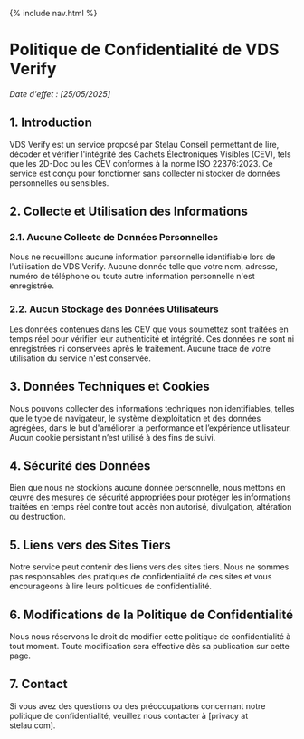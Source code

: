 {% include nav.html %}

# Politique de Confidentialité de VDS Verify

_Date d'effet : [25/05/2025]_

## 1. Introduction

VDS Verify est un service proposé par Stelau Conseil permettant de lire, décoder et vérifier l'intégrité des Cachets Électroniques Visibles (CEV), tels que les 2D-Doc ou les CEV conformes à la norme ISO 22376:2023. Ce service est conçu pour fonctionner sans collecter ni stocker de données personnelles ou sensibles.

## 2. Collecte et Utilisation des Informations

### 2.1. Aucune Collecte de Données Personnelles

Nous ne recueillons aucune information personnelle identifiable lors de l'utilisation de VDS Verify. Aucune donnée telle que votre nom, adresse, numéro de téléphone ou toute autre information personnelle n'est enregistrée.

### 2.2. Aucun Stockage des Données Utilisateurs

Les données contenues dans les CEV que vous soumettez sont traitées en temps réel pour vérifier leur authenticité et intégrité. Ces données ne sont ni enregistrées ni conservées après le traitement. Aucune trace de votre utilisation du service n'est conservée.

## 3. Données Techniques et Cookies

Nous pouvons collecter des informations techniques non identifiables, telles que le type de navigateur, le système d’exploitation et des données agrégées, dans le but d'améliorer la performance et l’expérience utilisateur. Aucun cookie persistant n’est utilisé à des fins de suivi.

## 4. Sécurité des Données

Bien que nous ne stockions aucune donnée personnelle, nous mettons en œuvre des mesures de sécurité appropriées pour protéger les informations traitées en temps réel contre tout accès non autorisé, divulgation, altération ou destruction.

## 5. Liens vers des Sites Tiers

Notre service peut contenir des liens vers des sites tiers. Nous ne sommes pas responsables des pratiques de confidentialité de ces sites et vous encourageons à lire leurs politiques de confidentialité.

## 6. Modifications de la Politique de Confidentialité

Nous nous réservons le droit de modifier cette politique de confidentialité à tout moment. Toute modification sera effective dès sa publication sur cette page.

## 7. Contact

Si vous avez des questions ou des préoccupations concernant notre politique de confidentialité, veuillez nous contacter à [privacy at stelau.com].
